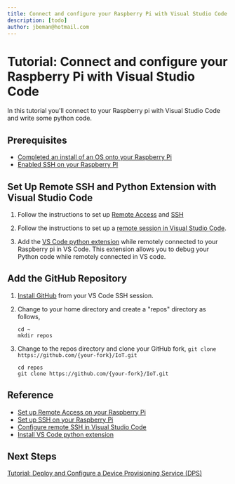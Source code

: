 ```yaml
---
title: Connect and configure your Raspberry Pi with Visual Studio Code
description: [todo] 
author: jbeman@hotmail.com
---
```


# Tutorial: Connect and configure your Raspberry Pi with Visual Studio Code

In this tutorial you'll connect to your Raspberry pi with Visual Studio Code and write some python code.

## Prerequisites

- [Completed an install of an OS onto your Raspberry Pi](https://www.raspberrypi.com/documentation/computers/getting-started.html)
- [Enabled SSH on your Raspberry PI](https://www.raspberrypi.com/documentation/computers/remote-access.html#ssh)

## Set Up Remote SSH and Python Extension with Visual Studio Code

1. Follow the instructions to set up [Remote Access](https://www.raspberrypi.com/documentation/computers/remote-access.html#introduction-to-remote-access) and [SSH](https://www.raspberrypi.com/documentation/computers/remote-access.html#setting-up-an-ssh-server)

1. Follow the instructions to set up a [remote session in Visual Studio Code](https://code.visualstudio.com/docs/remote/ssh).
1. Add the [VS Code python extension](https://code.visualstudio.com/docs/languages/python) while remotely connected to your Raspberry pi in VS Code. This extension allows you to debug your Python code while remotely connected in VS code.

## Add the GitHub Repository

1. [Install GitHub](https://git-scm.com/book/en/v2/Getting-Started-Installing-Git) from your VS Code SSH session.
1. Change to your home directory and create a "repos" directory as follows,

    ```azurecli
    cd ~
    mkdir repos
    ```

1. Change to the repos directory and clone your GitHub fork, `git clone https://github.com/{your-fork}/IoT.git`

    ```azurecli
    cd repos
    git clone https://github.com/{your-fork}/IoT.git
    ```

## Reference

- [Set up Remote Access on your Raspberry Pi](https://www.raspberrypi.com/documentation/computers/remote-access.html#introduction-to-remote-access)
- [Set up SSH on your Raspberry Pi](https://www.raspberrypi.com/documentation/computers/remote-access.html#setting-up-an-ssh-server)
- [Configure remote SSH in Visual Studio Code](https://code.visualstudio.com/docs/remote/ssh)
- [Install VS Code python extension](https://code.visualstudio.com/docs/languages/python)

## Next Steps

[Tutorial: Deploy and Configure a Device Provisioning Service (DPS)](tutorial-deploydps.md)
